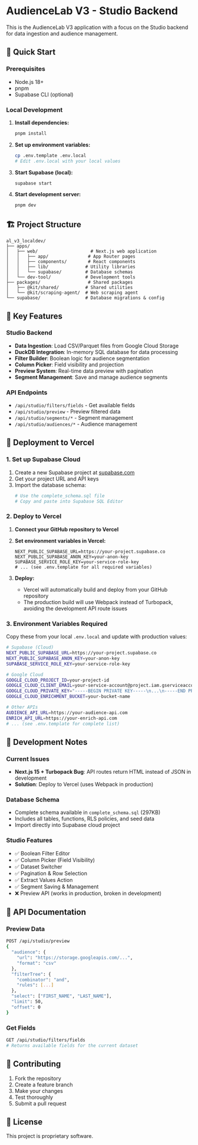 # AudienceLab V3 - Studio Backend

This is the AudienceLab V3 application with a focus on the Studio backend for data ingestion and audience management.

## 🚀 Quick Start

### Prerequisites
- Node.js 18+ 
- pnpm
- Supabase CLI (optional)

### Local Development

1. **Install dependencies:**
   ```bash
   pnpm install
   ```

2. **Set up environment variables:**
   ```bash
   cp .env.template .env.local
   # Edit .env.local with your local values
   ```

3. **Start Supabase (local):**
   ```bash
   supabase start
   ```

4. **Start development server:**
   ```bash
   pnpm dev
   ```

## 🏗️ Project Structure

```
al_v3_localdev/
├── apps/
│   ├── web/                    # Next.js web application
│   │   ├── app/               # App Router pages
│   │   ├── components/        # React components
│   │   ├── lib/              # Utility libraries
│   │   └── supabase/         # Database schemas
│   └── dev-tool/             # Development tools
├── packages/                  # Shared packages
│   ├── @kit/shared/          # Shared utilities
│   └── @kit/scraping-agent/  # Web scraping agent
└── supabase/                 # Database migrations & config
```

## 🎯 Key Features

### Studio Backend
- **Data Ingestion**: Load CSV/Parquet files from Google Cloud Storage
- **DuckDB Integration**: In-memory SQL database for data processing
- **Filter Builder**: Boolean logic for audience segmentation
- **Column Picker**: Field visibility and projection
- **Preview System**: Real-time data preview with pagination
- **Segment Management**: Save and manage audience segments

### API Endpoints
- `/api/studio/filters/fields` - Get available fields
- `/api/studio/preview` - Preview filtered data
- `/api/studio/segments/*` - Segment management
- `/api/studio/audiences/*` - Audience management

## 🚀 Deployment to Vercel

### 1. Set up Supabase Cloud

1. Create a new Supabase project at [supabase.com](https://supabase.com)
2. Get your project URL and API keys
3. Import the database schema:
   ```bash
   # Use the complete_schema.sql file
   # Copy and paste into Supabase SQL Editor
   ```

### 2. Deploy to Vercel

1. **Connect your GitHub repository to Vercel**
2. **Set environment variables in Vercel:**
   ```
   NEXT_PUBLIC_SUPABASE_URL=https://your-project.supabase.co
   NEXT_PUBLIC_SUPABASE_ANON_KEY=your-anon-key
   SUPABASE_SERVICE_ROLE_KEY=your-service-role-key
   # ... (see .env.template for all required variables)
   ```

3. **Deploy:**
   - Vercel will automatically build and deploy from your GitHub repository
   - The production build will use Webpack instead of Turbopack, avoiding the development API route issues

### 3. Environment Variables Required

Copy these from your local `.env.local` and update with production values:

```bash
# Supabase (Cloud)
NEXT_PUBLIC_SUPABASE_URL=https://your-project.supabase.co
NEXT_PUBLIC_SUPABASE_ANON_KEY=your-anon-key
SUPABASE_SERVICE_ROLE_KEY=your-service-role-key

# Google Cloud
GOOGLE_CLOUD_PROJECT_ID=your-project-id
GOOGLE_CLOUD_CLIENT_EMAIL=your-service-account@project.iam.gserviceaccount.com
GOOGLE_CLOUD_PRIVATE_KEY="-----BEGIN PRIVATE KEY-----\n...\n-----END PRIVATE KEY-----\n"
GOOGLE_CLOUD_ENRICHMENT_BUCKET=your-bucket-name

# Other APIs
AUDIENCE_API_URL=https://your-audience-api.com
ENRICH_API_URL=https://your-enrich-api.com
# ... (see .env.template for complete list)
```

## 🔧 Development Notes

### Current Issues
- **Next.js 15 + Turbopack Bug**: API routes return HTML instead of JSON in development
- **Solution**: Deploy to Vercel (uses Webpack in production)

### Database Schema
- Complete schema available in `complete_schema.sql` (297KB)
- Includes all tables, functions, RLS policies, and seed data
- Import directly into Supabase cloud project

### Studio Features
- ✅ Boolean Filter Editor
- ✅ Column Picker (Field Visibility)
- ✅ Dataset Switcher
- ✅ Pagination & Row Selection
- ✅ Extract Values Action
- ✅ Segment Saving & Management
- ❌ Preview API (works in production, broken in development)

## 📝 API Documentation

### Preview Data
```bash
POST /api/studio/preview
{
  "audience": {
    "url": "https://storage.googleapis.com/...",
    "format": "csv"
  },
  "filterTree": {
    "combinator": "and",
    "rules": [...]
  },
  "select": ["FIRST_NAME", "LAST_NAME"],
  "limit": 50,
  "offset": 0
}
```

### Get Fields
```bash
GET /api/studio/filters/fields
# Returns available fields for the current dataset
```

## 🤝 Contributing

1. Fork the repository
2. Create a feature branch
3. Make your changes
4. Test thoroughly
5. Submit a pull request

## 📄 License

This project is proprietary software.
